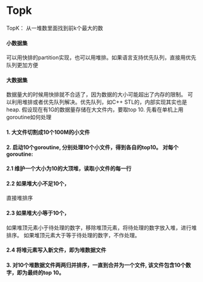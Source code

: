 # Topk
TopK： 从一堆数里面找到前k个最大的数

#### 小数据集
可以用快排的partition实现，也可以用堆排。如果语言支持优先队列，直接用优先队列更加方便

#### 大数据集
数据量大的时候用快排就不合适了，因为数据的大小可能超出了内存的限制。
可以利用堆排或者优先队列解决。优先队列，如C++ STL的，内部实现其实也是heap.
假设现在有1G的数据量存储在大文件内，要取top 10.
先看在单机上用goroutine如何处理
#### 1. 大文件切割成10个100M的小文件

#### 2. 启动10个goroutine, 分别处理10个小文件，得到各自的top10。 对每个goroutine:

#### 2.1 维护一个大小为10的大顶堆，读取小文件的每一行

#### 2.2 如果堆大小不足10个，
直接堆排序

#### 2.3 如果堆大小等于10个，
如果堆顶元素小于待处理的数字，移除堆顶元素，将待处理的数字放入堆，进行堆排序。
如果堆顶元素大于等于待处理的数字，不作处理。

#### 2.4 将堆元素写入新文件，即为堆数据文件

#### 3. 对10个堆数据文件两两归并排序，一直到合并为一个文件, 该文件包含10个数字，即为最终的top 10。








     
        


